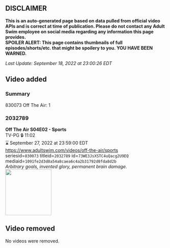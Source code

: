 ## DISCLAIMER
**This is an auto-generated page based on data pulled from official video APIs and is correct at time of publication. Please do not contact any Adult Swim employee on social media regarding any information this page provides.**  
**SPOILER ALERT: This page contains thumbnails of full episodes/shorts/etc. that might be spoilery to you. YOU HAVE BEEN WARNED.**  

_Last Update: September 18, 2022 at 23:00:26 EDT_
## Video added
### Summary
830073 Off The Air: 1  
### 2032789
**Off The Air S04E02 - Sports**  
TV-PG 🔒 11:02  
⌛ September 27, 2022 at 23:59:00 EDT  
https://www.adultswim.com/videos/off-the-air/sports  
seriesid=`830073` titleid=`2032789` id=`73WE3JsXSTC4uQacg2U9EQ` mediaid=`1091fe2d3d8a54a8caea6c4a2b31792d0fda8d2b`  
_Arbitrary goals, invented glory, permanent brain damage._  
<a href="https://media.cdn.adultswim.com/uploads/20200312/thumbnails/2_20312133764-offtheair_403_dup.jpg"><img src="https://media.cdn.adultswim.com/uploads/20200312/thumbnails/2_20312133764-offtheair_403_dup.jpg" height="144px" /></a>
## Video removed
No videos were removed.  
